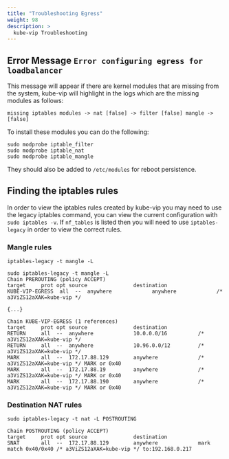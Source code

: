 ```yaml
---
title: "Troubleshooting Egress"
weight: 98
description: >
  kube-vip Troubleshooting
---
```


## Error Message `Error configuring egress for loadbalancer`

This message will appear if there are kernel modules that are missing from the system, kube-vip will highlight in the logs which are the missing modules as follows:

`missing iptables modules -> nat [false] -> filter [false] mangle -> [false]`

To install these modules you can do the following:

```
sudo modprobe iptable_filter
sudo modprobe iptable_nat
sudo modprobe iptable_mangle
```

They should also be added to `/etc/modules` for reboot persistence.

## Finding the iptables rules

In order to view the iptables rules created by kube-vip you may need to use the legacy iptables command, you can view the current configuration with `sudo iptables -v`. If `nf_tables` is listed then you will need to use `iptables-legacy` in order to view the correct rules.

### Mangle rules

`iptables-legacy -t mangle -L`

```
sudo iptables-legacy -t mangle -L
Chain PREROUTING (policy ACCEPT)
target     prot opt source               destination
KUBE-VIP-EGRESS  all  --  anywhere             anywhere             /* a3ViZS12aXAK=kube-vip */

{...}

Chain KUBE-VIP-EGRESS (1 references)
target     prot opt source               destination
RETURN     all  --  anywhere             10.0.0.0/16          /* a3ViZS12aXAK=kube-vip */
RETURN     all  --  anywhere             10.96.0.0/12         /* a3ViZS12aXAK=kube-vip */
MARK       all  --  172.17.88.129        anywhere             /* a3ViZS12aXAK=kube-vip */ MARK or 0x40
MARK       all  --  172.17.88.19         anywhere             /* a3ViZS12aXAK=kube-vip */ MARK or 0x40
MARK       all  --  172.17.88.190        anywhere             /* a3ViZS12aXAK=kube-vip */ MARK or 0x40
```

### Destination NAT rules

```
sudo iptables-legacy -t nat -L POSTROUTING

Chain POSTROUTING (policy ACCEPT)
target     prot opt source               destination
SNAT       all  --  172.17.88.129        anywhere             mark match 0x40/0x40 /* a3ViZS12aXAK=kube-vip */ to:192.168.0.217
```
